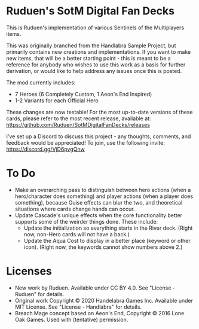 # Ruduen's SotM Digital Fan Decks
This is Ruduen's implementation of various Sentinels of the Multiplayers items.

This was originally branched from the Handlabra Sample Project, but primarily contains new creations and implementations. If you want to make new items, that will be a better starting point - this is meant to be a reference for anybody who wishes to use this work as a basis for further derivation, or would like to help address any issues once this is posted.

The mod currently includes: 
 - 7 Heroes (6 Completely Custom, 1 Aeon's End Inspired)
 - 1-2 Variants for each Official Hero

These changes are now testable! For the most up-to-date versions of these cards, please refer to the most recent release, available at: https://github.com/Ruduen/SotMDigitalFanDecks/releases

I've set up a Discord to discuss this project - any thoughts, comments, and feedback would be appreciated! To join, use the following invite: https://discord.gg/VjD6pvgQnw

# To Do

- Make an overarching pass to distinguish between hero actions (when a hero/character does something) and player actions (when a player does something), because Guise effects can blur the two, and theoretical situations where cards change hands can occur.
- Update Cascade's unique effects when the core functionality better supports some of the weirder things done. These include: 
  - Update the initialization so everything starts in the River deck. (Right now, non-Hero cards will not have a back.) 
  - Update the Aqua Cost to display in a better place (keyword or other icon). (Right now, the keywords cannot show numbers above 2.) 

# Licenses

- New work by Ruduen. Available under CC BY 4.0. See "License - Ruduen" for details.
- Original work Copyright © 2020 Handelabra Games Inc. Available under MIT License. See "License - Handlabra" for details.
- Breach Mage concept based on Aeon's End, Copyright © 2016 Lone Oak Games. Used with (tentative) permission. 
